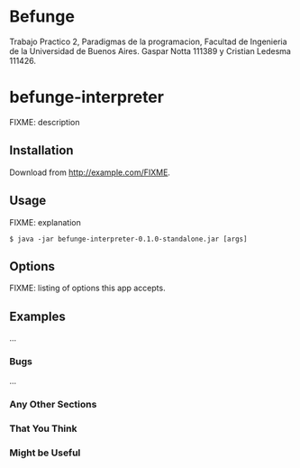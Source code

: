 # Befunge
Trabajo Practico 2, Paradigmas de la programacion, Facultad de Ingenieria de la Universidad de Buenos Aires. 
Gaspar Notta 111389 y Cristian Ledesma 111426.

# befunge-interpreter

FIXME: description

## Installation

Download from http://example.com/FIXME.

## Usage

FIXME: explanation

    $ java -jar befunge-interpreter-0.1.0-standalone.jar [args]

## Options

FIXME: listing of options this app accepts.

## Examples

...

### Bugs

...

### Any Other Sections
### That You Think
### Might be Useful